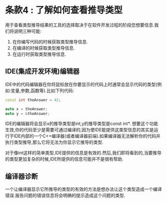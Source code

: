 # 条款4 : 了解如何查看推导类型
用于查看类型推导结果的工具的选择取决于在软件开发过程的阶段您想要信息.我们将说明三种可能:
1. 在你编写代码的时候获取类型推导信息. 
2. 在编译的时候获取类型推导信息. 
3. 在运行时获取类型推导信息.

## IDE(集成开发环境)编辑器
IDE中的代码编辑器在你将鼠标放在你要显示的代码上时通常会显示代码的类型(例如:变量,参数,函数等).比如下列代码:
``` cpp
const int theAnswer = 42;

auto x = theAnswer;
auto y = &theAnswer;
```
IDE的编辑器将会显示x的推导类型是int,y的推导类型是const int*.
想要这个功能生效,你的代码至少是需要可通过编译的,因为使IDE能提供这类型信息的其实是运行于IDE内部的一个C++编译器(或者编译器前端).如果编译器无法解析你的代码并执行类型推导,那么它将无法为你显示它推导的类型.

对于像int这样的简单类型,IDE提供的信息是有效的.然后,我们即将看到的,当要推导的类型更加复杂的时候,IDE所提供的信息可能并不是很有帮助.

## 编译器诊断
一个让编译器显示它所推导的类型的有效的方法是想办法让这个类型造成一个编译错误.报告问题的错误信息将会明确的提示造成这个问题的类型.
